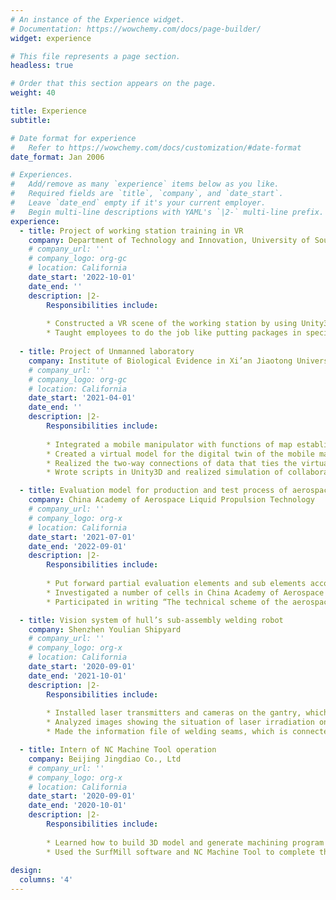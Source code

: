 ```yaml
---
# An instance of the Experience widget.
# Documentation: https://wowchemy.com/docs/page-builder/
widget: experience

# This file represents a page section.
headless: true

# Order that this section appears on the page.
weight: 40

title: Experience
subtitle:

# Date format for experience
#   Refer to https://wowchemy.com/docs/customization/#date-format
date_format: Jan 2006

# Experiences.
#   Add/remove as many `experience` items below as you like.
#   Required fields are `title`, `company`, and `date_start`.
#   Leave `date_end` empty if it's your current employer.
#   Begin multi-line descriptions with YAML's `|2-` multi-line prefix.
experience:
  - title: Project of working station training in VR
    company: Department of Technology and Innovation, University of Southern Denmark
    # company_url: ''
    # company_logo: org-gc
    # location: California
    date_start: '2022-10-01'
    date_end: ''
    description: |2-
        Responsibilities include: 
          
        * Constructed a VR scene of the working station by using Unity3D
        * Taught employees to do the job like putting packages in specific box in the VR scene
       
  - title: Project of Unmanned laboratory
    company: Institute of Biological Evidence in Xi’an Jiaotong University
    # company_url: ''
    # company_logo: org-gc
    # location: California
    date_start: '2021-04-01'
    date_end: ''
    description: |2-
        Responsibilities include: 
        
        * Integrated a mobile manipulator with functions of map establishment, navigation and end-effector alignment
        * Created a virtual model for the digital twin of the mobile manipulator in Unity3D
        * Realized the two-way connections of data that ties the virtual and real products together through ROS (Robot Operating System) and Modbus communication protocol
        * Wrote scripts in Unity3D and realized simulation of collaborative manipulator before operation

  - title: Evaluation model for production and test process of aerospace liquid propulsion products
    company: China Academy of Aerospace Liquid Propulsion Technology
    # company_url: ''
    # company_logo: org-x
    # location: California
    date_start: '2021-07-01'
    date_end: '2022-09-01'
    description: |2-
        Responsibilities include: 
        
        * Put forward partial evaluation elements and sub elements according to the theory of 5M1E
        * Investigated a number of cells in China Academy of Aerospace Liquid Propulsion Technology, such as engine assembly, casting, electroplating, etc., to iterate and optimize evaluation elements and criteria
        * Participated in writing “The technical scheme of the aerospace liquid propulsion process evaluation model” and “The work guide for construction of advanced manufacturing cells of aerospace liquid propulsion products”

  - title: Vision system of hull’s sub-assembly welding robot
    company: Shenzhen Youlian Shipyard
    # company_url: ''
    # company_logo: org-x
    # location: California
    date_start: '2020-09-01'
    date_end: '2021-10-01'
    description: |2-
        Responsibilities include: 
        
        * Installed laser transmitters and cameras on the gantry, which are used to scan the workpiece before welding
        * Analyzed images showing the situation of laser irradiation on the workpiece and designed an image recognition algorithm to recognize welding seams in images
        * Made the information file of welding seams, which is connected with the offline programming system to generate the executable file of the robot control system

  - title: Intern of NC Machine Tool operation
    company: Beijing Jingdiao Co., Ltd
    # company_url: ''
    # company_logo: org-x
    # location: California
    date_start: '2020-09-01'
    date_end: '2020-10-01'
    description: |2- 
        Responsibilities include: 
        
        * Learned how to build 3D model and generate machining program in a CAM software named SurfMill
        * Used the SurfMill software and NC Machine Tool to complete the design and machining of a fingertip top toy
      
design:
  columns: '4'
---
```

